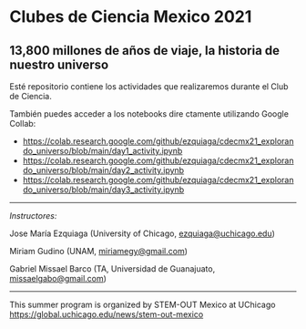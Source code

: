 # Clubes de Ciencia Mexico 2021

## 13,800 millones de años de viaje, la historia de nuestro universo

Esté repositorio contiene los actividades que realizaremos durante el Club de Ciencia.

También puedes acceder a los notebooks dire ctamente utilizando Google Collab:

- https://colab.research.google.com/github/ezquiaga/cdecmx21_explorando_universo/blob/main/day1_activity.ipynb
- https://colab.research.google.com/github/ezquiaga/cdecmx21_explorando_universo/blob/main/day2_activity.ipynb
- https://colab.research.google.com/github/ezquiaga/cdecmx21_explorando_universo/blob/main/day3_activity.ipynb

---

*Instructores:* 

Jose María Ezquiaga (University of Chicago, ezquiaga@uchicago.edu)

Miriam Gudino (UNAM, miriamegy@gmail.com)

Gabriel Missael Barco (TA, Universidad de Guanajuato, missaelgabo@gmail.com)

---

This summer program is organized by STEM-OUT Mexico at UChicago https://global.uchicago.edu/news/stem-out-mexico
